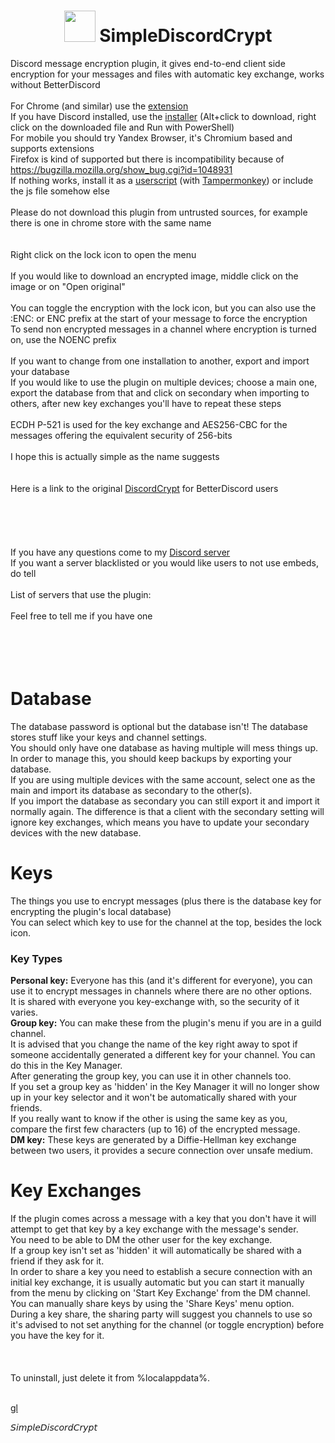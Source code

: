 <h1 align="center">
    <img src="https://gitlab.com/An0/SimpleDiscordCrypt/avatar" height="50" width="50">
    SimpleDiscordCrypt
</h1>

Discord message encryption plugin, it gives end-to-end client side encryption for your messages and files with automatic key exchange, works without BetterDiscord<br>
<br>
For Chrome (and similar) use the [extension](https://chrome.google.com/webstore/detail/simplediscordcrypt/hbplgmpfdabobhnadbfpknppljdfkiia)<br>
If you have Discord installed, use the [installer](https://gitlab.com/An0/SimpleDiscordCrypt/raw/master/SimpleDiscordCryptInstaller.ps1) (Alt+click to download, right click on the downloaded file and Run with PowerShell)<br>
For mobile you should try Yandex Browser, it's Chromium based and supports extensions<br>
Firefox is kind of supported but there is incompatibility because of https://bugzilla.mozilla.org/show_bug.cgi?id=1048931<br>
If nothing works, install it as a [userscript](https://gitlab.com/An0/SimpleDiscordCrypt/raw/master/SimpleDiscordCrypt.user.js) (with [Tampermonkey](https://chrome.google.com/webstore/detail/tampermonkey/dhdgffkkebhmkfjojejmpbldmpobfkfo)) or include the js file somehow else<br>
<br>
Please do not download this plugin from untrusted sources, for example there is one in chrome store with the same name<br>
<br>
<br>
Right click on the lock icon to open the menu<br>
<br>
If you would like to download an encrypted image, middle click on the image or on "Open original"<br>
<br>
You can toggle the encryption with the lock icon, but you can also use the :ENC: or ENC prefix at the start of your message to force the encryption<br>
To send non encrypted messages in a channel where encryption is turned on, use the NOENC prefix<br>
<br>
If you want to change from one installation to another, export and import your database<br>
If you would like to use the plugin on multiple devices; choose a main one, export the database from that and click on secondary when importing to others, after new key exchanges you'll have to repeat these steps<br>
<br>
ECDH P-521 is used for the key exchange and AES256-CBC for the messages offering the equivalent security of 256-bits<br>
<br>
I hope this is actually simple as the name suggests<br>
<br>
<br>
Here is a link to the original [DiscordCrypt](https://gitlab.com/leogx9r/DiscordCrypt) for BetterDiscord users<br>
<br>
<br>
<br>
<br>
<br>
If you have any questions come to my [Discord server](https://discord.gg/6yjzhAm)<br>
If you want a server blacklisted or you would like users to not use embeds, do tell<br>
<br>
List of servers that use the plugin:<br>
<br>
Feel free to tell me if you have one<br>
<br>
<br>
<br>
<br>
# Database
The database password is optional but the database isn't! The database stores stuff like your keys and channel settings.<br>
You should only have one database as having multiple will mess things up. In order to manage this, you should keep backups by exporting your database.<br>
If you are using multiple devices with the same account, select one as the main and import its database as secondary to the other(s).<br>
If you import the database as secondary you can still export it and import it normally again. The difference is that a client with the secondary setting will ignore key exchanges, which means you have to update your secondary devices with the new database.<br>
# Keys
The things you use to encrypt messages (plus there is the database key for encrypting the plugin's local database)<br>
You can select which key to use for the channel at the top, besides the lock icon.<br>
### Key Types
**Personal key:** Everyone has this (and it's different for everyone), you can use it to encrypt messages in channels where there are no other options.<br>
It is shared with everyone you key-exchange with, so the security of it varies.<br>
**Group key:** You can make these from the plugin's menu if you are in a guild channel.<br>
It is advised that you change the name of the key right away to spot if someone accidentally generated a different key for your channel. You can do this in the Key Manager.<br>
After generating the group key, you can use it in other channels too.<br>
If you set a group key as 'hidden' in the Key Manager it will no longer show up in your key selector and it won't be automatically shared with your friends.<br>
If you really want to know if the other is using the same key as you, compare the first few characters (up to 16) of the encrypted message.<br>
**DM key:** These keys are generated by a Diffie-Hellman key exchange between two users, it provides a secure connection over unsafe medium.<br>
# Key Exchanges
If the plugin comes across a message with a key that you don't have it will attempt to get that key by a key exchange with the message's sender.<br>
You need to be able to DM the other user for the key exchange.<br>
If a group key isn't set as 'hidden' it will automatically be shared with a friend if they ask for it.<br>
In order to share a key you need to establish a secure connection with an initial key exchange, it is usually automatic but you can start it manually from the menu by clicking on 'Start Key Exchange' from the DM channel.<br>
You can manually share keys by using the 'Share Keys' menu option.<br>
During a key share, the sharing party will suggest you channels to use so it's advised to not set anything for the channel (or toggle encryption) before you have the key for it.<br>
<br>
<br>
<br>
To uninstall, just delete it from %localappdata%.<br>
<br>

[gl](https://github.com/An00nymushun/End-to-end-Discord-Encryption)

𝘚𝘪𝘮𝘱𝘭𝘦𝘋𝘪𝘴𝘤𝘰𝘳𝘥𝘊𝘳𝘺𝘱𝘵
